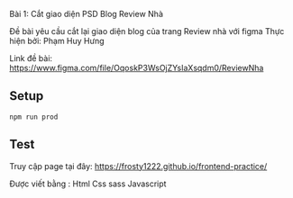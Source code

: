 Bài 1: Cắt giao diện PSD Blog Review Nhà

Đề bài yêu cầu cắt lại giao diện blog của trang Review nhà với figma Thực hiện bởi: Phạm Huy Hưng

Link đề bài: https://www.figma.com/file/OqoskP3WsOjZYsIaXsqdm0/ReviewNha

## Setup
```
npm run prod
```
## Test
Truy cập page tại đây: https://frosty1222.github.io/frontend-practice/

Được viết bằng :
    Html
    Css
    sass
    Javascript
